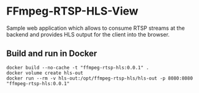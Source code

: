 # FFmpeg-RTSP-HLS-View

Sample web application which allows to consume RTSP streams at the backend and provides HLS output for the client into the browser.  

## Build and run in Docker
```
docker build --no-cache -t "ffmpeg-rtsp-hls:0.0.1" .
docker volume create hls-out
docker run --rm -v hls-out:/opt/ffmpeg-rtsp-hls/hls-out -p 8080:8080 "ffmpeg-rtsp-hls:0.0.1"
```